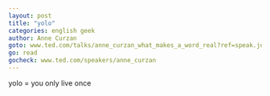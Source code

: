 ```yaml
---
layout: post
title: "yolo"
categories: english geek
author: Anne Curzan
goto: www.ted.com/talks/anne_curzan_what_makes_a_word_real?ref=speak.junglestar.org
go: read
gocheck: www.ted.com/speakers/anne_curzan
---
```


yolo = you only live once

